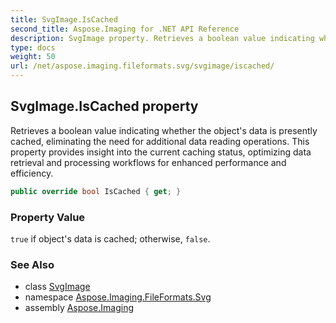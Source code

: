```yaml
---
title: SvgImage.IsCached
second_title: Aspose.Imaging for .NET API Reference
description: SvgImage property. Retrieves a boolean value indicating whether the objects data is presently cached eliminating the need for additional data reading operations. This property provides insight into the current caching status optimizing data retrieval and processing workflows for enhanced performance and efficiency
type: docs
weight: 50
url: /net/aspose.imaging.fileformats.svg/svgimage/iscached/
---
```

## SvgImage.IsCached property

Retrieves a boolean value indicating whether the object's data is presently cached, eliminating the need for additional data reading operations. This property provides insight into the current caching status, optimizing data retrieval and processing workflows for enhanced performance and efficiency.

```csharp
public override bool IsCached { get; }
```

### Property Value

`true` if object's data is cached; otherwise, `false`.

### See Also

* class [SvgImage](../)
* namespace [Aspose.Imaging.FileFormats.Svg](../../svgimage/)
* assembly [Aspose.Imaging](../../../)


